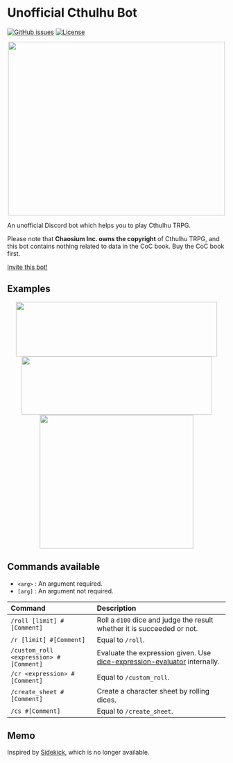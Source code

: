 # Unofficial Cthulhu Bot

[![GitHub issues](https://img.shields.io/github/issues/capra314cabra/cthulhu_bot)](https://github.com/capra314cabra/cthulhu_bot/issues)
[![License](https://img.shields.io/github/license/capra314cabra/cthulhu_bot)](https://github.com/capra314cabra/cthulhu_bot/blob/master/LICENSE)

<p align="center">
    <img width="500" height="400" src="https://raw.githubusercontent.com/capra314cabra/cthulhu_bot/master/img/icon.png">
</p>

An unofficial Discord bot which helps you to play Cthulhu TRPG.

Please note that **Chaosium Inc. owns the copyright** of Cthulhu TRPG,
and this bot contains nothing related to data in the CoC book.
Buy the CoC book first.

[Invite this bot!](https://discord.com/api/oauth2/authorize?client_id=811123481370558505&permissions=380104853568&scope=applications.commands%20bot)

## Examples

<p align="center">
    <img width="464" height="126" src="https://raw.githubusercontent.com/capra314cabra/cthulhu_bot/master/img/example1.png">
    <img width="438" height="134" src="https://raw.githubusercontent.com/capra314cabra/cthulhu_bot/master/img/example2.png">
    <img width="354" height="308" src="https://raw.githubusercontent.com/capra314cabra/cthulhu_bot/master/img/example3.png">
</p>

## Commands available

- `<arg>` : An argument required.
- `[arg]` : An argument not required.

|Command|Description|
|:---|:---|
|`/roll [limit] #[Comment]`|Roll a `d100` dice and judge the result whether it is succeeded or not.|
|`/r [limit] #[Comment]`|Equal to `/roll`.|
|`/custom_roll <expression> #[Comment]`|Evaluate the expression given. Use [dice-expression-evaluator](https://github.com/dbkang/dice-expression-evaluator) internally.|
|`/cr <expression> #[Comment]`|Equal to `/custom_roll`.|
|`/create_sheet #[Comment]`|Create a character sheet by rolling dices.|
|`/cs #[Comment]`|Equal to `/create_sheet`.|

## Memo

Inspired by [Sidekick](https://github.com/ArtemGr/Sidekick), which is no longer available.
